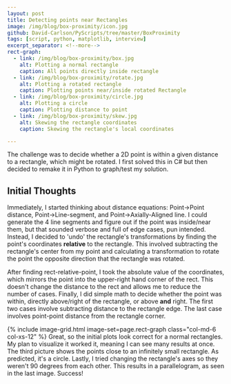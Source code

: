 ```yaml
---
layout: post
title: Detecting points near Rectangles
image: /img/blog/box-proximity/icon.jpg
github: David-Carlson/PyScripts/tree/master/BoxProximity
tags: [script, python, matplotlib, interview]
excerpt_separator: <!--more-->
rect-graph:
  - link: /img/blog/box-proximity/box.jpg
    alt: Plotting a normal rectangle
    caption: All points directly inside rectangle
  - link: /img/blog/box-proximity/rotate.jpg
    alt: Plotting a rotated rectangle
    caption: Plotting points near/inside rotated Rectangle
  - link: /img/blog/box-proximity/circle.jpg
    alt: Plotting a circle
    caption: Plotting distance to point
  - link: /img/blog/box-proximity/skew.jpg
    alt: Skewing the rectangle coordinates
    caption: Skewing the rectangle's local coordinates

---
```

<!-- TODO: Add image and inline images above -->
<!-- Add latex and/or SVG graphics
https://www.janvas.com/v6.1/janvas_web_6.1/en/howto.php
-->

The challenge was to decide whether a 2D point is within a given distance to a rectangle, which might be rotated. I first solved this in C# but then decided to remake it in Python to graph/test my solution.
<!--more-->

## Initial Thoughts
Immediately, I started thinking about distance equations: Point->Point distance, Point->Line-segment, and Point->Axially-Aligned line. I could generate the 4 line segments and figure out if the point was inside/near them, but that sounded verbose and full of edge cases, pun intended. Instead, I decided to 'undo' the rectangle's transformations by finding the point's coordinates **relative** to the rectangle. This involved subtracting the rectangle's center from my point and calculating a transformation to rotate the point the opposite direction that the rectangle was rotated.
<!-- Picture showing rect transformation -->
<!-- Latex of matrices used -->
<!-- Link to resources used -->

After finding rect-relative-point, I took the absolute value of the coordinates, which mirrors the point into the upper-right hand corner of the rect. This doesn't change the distance to the rect and allows me to reduce the number of cases. Finally, I did simple math to decide whether the point was within, directly above/right of the rectangle, or above **and** right. The first two cases involve subtracting distance to the rectangle edge. The last case involves point-point distance from the rectangle corner.

{% include image-grid.html image-set=page.rect-graph class="col-md-6 col-xs-12" %}
Great, so the initial plots look correct for a normal rectangles. My plan to visualize it worked it, meaning I can see many results at once. The third picture shows the points close to an infinitely small rectangle. As predicted, it's a circle. Lastly, I tried changing the rectangle's axes so they weren't 90 degrees from each other. This results in a parallelogram, as seen in the last image. Success!
